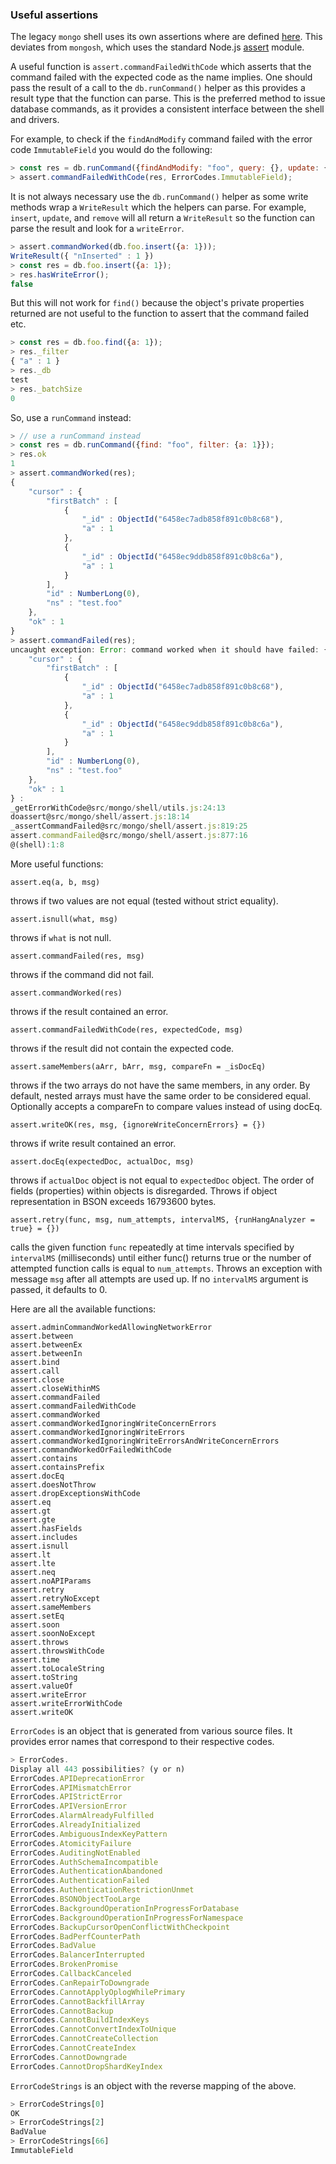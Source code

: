 ### Useful assertions

The legacy `mongo` shell uses its own assertions where are defined [here](https://github.com/mongodb/mongo/blob/master/src/mongo/shell/assert.js). This deviates from `mongosh`, which uses the standard Node.js [assert](https://nodejs.org/api/assert.html) module.

A useful function is `assert.commandFailedWithCode` which asserts that the command failed with the expected code as the name implies. One should pass the result of a call to the `db.runCommand()` helper as this provides a result type that the function can parse. This is the preferred method to issue database commands, as it provides a consistent interface between the shell and drivers.

For example, to check if the `findAndModify` command failed with the error code `ImmutableField` you would do the following:

```js
> const res = db.runCommand({findAndModify: "foo", query: {}, update: {$set: {_id: 1}}});
> assert.commandFailedWithCode(res, ErrorCodes.ImmutableField);
```

It is not always necessary use the `db.runCommand()` helper as some write methods wrap a `WriteResult` which the helpers can parse. For example, `insert`, `update`, and `remove` will all return a `WriteResult` so the function can parse the result and look for a `writeError`.

```js
> assert.commandWorked(db.foo.insert({a: 1}));
WriteResult({ "nInserted" : 1 })
> const res = db.foo.insert({a: 1});
> res.hasWriteError();
false
```

But this will not work for `find()` because the object's private properties returned are not useful to the function to assert that the command failed etc.

```js
> const res = db.foo.find({a: 1});
> res._filter
{ "a" : 1 }
> res._db
test
> res._batchSize
0
```

So, use a `runCommand` instead:

```js
> // use a runCommand instead
> const res = db.runCommand({find: "foo", filter: {a: 1}});
> res.ok
1
> assert.commandWorked(res);
{
	"cursor" : {
		"firstBatch" : [
			{
				"_id" : ObjectId("6458ec7adb858f891c0b8c68"),
				"a" : 1
			},
			{
				"_id" : ObjectId("6458ec9ddb858f891c0b8c6a"),
				"a" : 1
			}
		],
		"id" : NumberLong(0),
		"ns" : "test.foo"
	},
	"ok" : 1
}
> assert.commandFailed(res);
uncaught exception: Error: command worked when it should have failed: {
	"cursor" : {
		"firstBatch" : [
			{
				"_id" : ObjectId("6458ec7adb858f891c0b8c68"),
				"a" : 1
			},
			{
				"_id" : ObjectId("6458ec9ddb858f891c0b8c6a"),
				"a" : 1
			}
		],
		"id" : NumberLong(0),
		"ns" : "test.foo"
	},
	"ok" : 1
} :
_getErrorWithCode@src/mongo/shell/utils.js:24:13
doassert@src/mongo/shell/assert.js:18:14
_assertCommandFailed@src/mongo/shell/assert.js:819:25
assert.commandFailed@src/mongo/shell/assert.js:877:16
@(shell):1:8
```

More useful functions:

`assert.eq(a, b, msg)`

throws if two values are not equal (tested without strict equality).

`assert.isnull(what, msg)`

throws if `what` is not null.

`assert.commandFailed(res, msg)`

throws if the command did not fail.

`assert.commandWorked(res)`

throws if the result contained an error.

`assert.commandFailedWithCode(res, expectedCode, msg)`

throws if the result did not contain the expected code.

`assert.sameMembers(aArr, bArr, msg, compareFn = _isDocEq)`

throws if the two arrays do not have the same members, in any order. By default, nested arrays must have the same order to be considered equal. Optionally accepts a compareFn to compare values instead of using docEq.

`assert.writeOK(res, msg, {ignoreWriteConcernErrors} = {})`

throws if write result contained an error.

`assert.docEq(expectedDoc, actualDoc, msg)`

throws if `actualDoc` object is not equal to `expectedDoc` object. The order of fields
(properties) within objects is disregarded. Throws if object representation in BSON exceeds 16793600 bytes.

`assert.retry(func, msg, num_attempts, intervalMS, {runHangAnalyzer = true} = {})`

calls the given function `func` repeatedly at time intervals specified by
`intervalMS` (milliseconds) until either func() returns true or the number of
attempted function calls is equal to `num_attempts`. Throws an exception with
message `msg` after all attempts are used up. If no `intervalMS` argument is passed, it defaults to 0.

Here are all the available functions:

```
assert.adminCommandWorkedAllowingNetworkError
assert.between
assert.betweenEx
assert.betweenIn
assert.bind
assert.call
assert.close
assert.closeWithinMS
assert.commandFailed
assert.commandFailedWithCode
assert.commandWorked
assert.commandWorkedIgnoringWriteConcernErrors
assert.commandWorkedIgnoringWriteErrors
assert.commandWorkedIgnoringWriteErrorsAndWriteConcernErrors
assert.commandWorkedOrFailedWithCode
assert.contains
assert.containsPrefix
assert.docEq
assert.doesNotThrow
assert.dropExceptionsWithCode
assert.eq
assert.gt
assert.gte
assert.hasFields
assert.includes
assert.isnull
assert.lt
assert.lte
assert.neq
assert.noAPIParams
assert.retry
assert.retryNoExcept
assert.sameMembers
assert.setEq
assert.soon
assert.soonNoExcept
assert.throws
assert.throwsWithCode
assert.time
assert.toLocaleString
assert.toString
assert.valueOf
assert.writeError
assert.writeErrorWithCode
assert.writeOK
```

`ErrorCodes` is an object that is generated from various source files. It provides error names that correspond to their respective codes.

```js
> ErrorCodes.
Display all 443 possibilities? (y or n)
ErrorCodes.APIDeprecationError                                          ErrorCodes.NetworkInterfaceExceededTimeLimit
ErrorCodes.APIMismatchError                                             ErrorCodes.NetworkTimeout
ErrorCodes.APIStrictError                                               ErrorCodes.NewReplicaSetConfigurationIncompatible
ErrorCodes.APIVersionError                                              ErrorCodes.NoConfigPrimary
ErrorCodes.AlarmAlreadyFulfilled                                        ErrorCodes.NoMatchParseContext
ErrorCodes.AlreadyInitialized                                           ErrorCodes.NoMatchingDocument
ErrorCodes.AmbiguousIndexKeyPattern                                     ErrorCodes.NoProgressMade
ErrorCodes.AtomicityFailure                                             ErrorCodes.NoProjectionFound
ErrorCodes.AuditingNotEnabled                                           ErrorCodes.NoQueryExecutionPlans
ErrorCodes.AuthSchemaIncompatible                                       ErrorCodes.NoReplicationEnabled
ErrorCodes.AuthenticationAbandoned                                      ErrorCodes.NoShardingEnabled
ErrorCodes.AuthenticationFailed                                         ErrorCodes.NoSuchKey
ErrorCodes.AuthenticationRestrictionUnmet                               ErrorCodes.NoSuchReshardCollection
ErrorCodes.BSONObjectTooLarge                                           ErrorCodes.NoSuchSession
ErrorCodes.BackgroundOperationInProgressForDatabase                     ErrorCodes.NoSuchTenantMigration
ErrorCodes.BackgroundOperationInProgressForNamespace                    ErrorCodes.NoSuchTransaction
ErrorCodes.BackupCursorOpenConflictWithCheckpoint                       ErrorCodes.NodeNotElectable
ErrorCodes.BadPerfCounterPath                                           ErrorCodes.NodeNotFound
ErrorCodes.BadValue                                                     ErrorCodes.NonConformantBSON
ErrorCodes.BalancerInterrupted                                          ErrorCodes.NonExistentPath
ErrorCodes.BrokenPromise                                                ErrorCodes.NonRetryableTenantMigrationConflict
ErrorCodes.CallbackCanceled                                             ErrorCodes.NotAReplicaSet
ErrorCodes.CanRepairToDowngrade                                         ErrorCodes.NotARetryableWriteCommand
ErrorCodes.CannotApplyOplogWhilePrimary                                 ErrorCodes.NotExactValueField
ErrorCodes.CannotBackfillArray                                          ErrorCodes.NotImplemented
ErrorCodes.CannotBackup                                                 ErrorCodes.NotPrimaryNoSecondaryOk
ErrorCodes.CannotBuildIndexKeys                                         ErrorCodes.NotPrimaryOrSecondary
ErrorCodes.CannotConvertIndexToUnique                                   ErrorCodes.NotSecondary
ErrorCodes.CannotCreateCollection                                       ErrorCodes.NotSingleValueField
ErrorCodes.CannotCreateIndex                                            ErrorCodes.NotWritablePrimary
ErrorCodes.CannotDowngrade                                              ErrorCodes.NotYetInitialized
ErrorCodes.CannotDropShardKeyIndex                                      ErrorCodes.OBSOLETE_BalancerLostDistributedLock
```

`ErrorCodeStrings` is an object with the reverse mapping of the above.

```js
> ErrorCodeStrings[0]
OK
> ErrorCodeStrings[2]
BadValue
> ErrorCodeStrings[66]
ImmutableField
```
